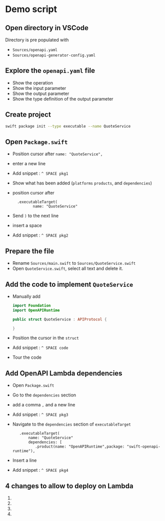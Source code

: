 # Demo script 

## Open directory in VSCode

Directory is pre populated with 

- `Sources/openapi.yaml` 
- `Sources/openapi-generator-config.yaml`

## Explore the `openapi.yaml` file

- Show the operation 
- Show the input parameter
- Show the output parameter 
- Show the type definition of the output parameter

## Create project 

```sh
swift package init --type executable --name QuoteService
```

## Open `Package.swift`

- Position cursor after `name: "QuoteService",` 
- enter a new line 
- Add snippet : `^ SPACE pkg1`
- Show what has been added (`platforms` `products`, and `dependencies`)

- position cursor after 
   ```
	 .executableTarget(
            name: "QuoteService"
   ```
- Send `)` to the next line 
- insert a space ` `
- Add snippet : `^ SPACE pkg2`

## Prepare the file

- Rename `Sources/main.swift` to `Sources/QuoteService.swift`
- Open `QuoteService.swift`, select all text and delete it.

## Add the code to implement `QuoteService` 

- Manually add 

   ```swift
   import Foundation
   import OpenAPIRuntime

   public struct QuoteService : APIProtocol {

   }
   ```

- Position the cursor in the `struct`
- Add snippet : `^ SPACE code`
- Tour the code

## Add OpenAPI Lambda dependencies

- Open `Package.swift`
- Go to the `dependencies` section
- add a comma `,` and a new line
- Add snippet : `^ SPACE pkg3`

- Navigate to the `dependencies` section of `executableTarget`
  ```
	 .executableTarget(
         name: "QuoteService"
         dependencies: [
            .product(name: "OpenAPIRuntime",package: "swift-openapi-runtime"),
   ```

- Insert a line
- Add snippet : `^ SPACE pkg4`

## 4 changes to allow to deploy on Lambda

1.

2.

3.

4.
